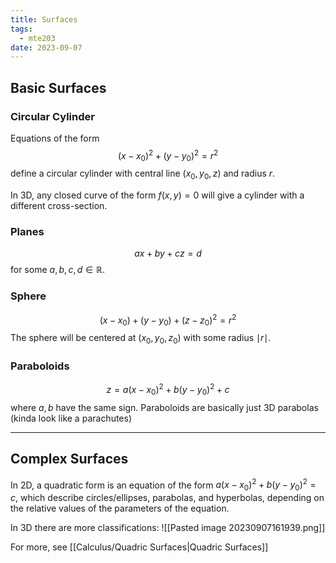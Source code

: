 ```yaml
---
title: Surfaces
tags:
  - mte203
date: 2023-09-07
---
```

## Basic Surfaces
### Circular Cylinder
Equations of the form
$$
(x-x_{0})^{2}+(y-y_{0})^{2}=r^{2}
$$
define a circular cylinder with central line $(x_{0},y_{0},z)$ and radius $r$.

In 3D, any closed curve of the form $f(x,y)=0$ will give a cylinder with a different cross-section.

### Planes
$$
ax+by+cz = d
$$
for some $a,b,c,d \in \mathbb{R}$.

### Sphere
$$
(x-x_{0})+(y-y_{0})+(z-z_{0})^2=r^{2}
$$
The sphere will be centered at $(x_{0},y_{0},z_{0})$ with some radius $\mid {r} \mid$.

### Paraboloids
$$
z=a(x-x_{0})^{2}+b(y-y_{0})^{2}+c
$$
where $a,b$ have the same sign. Paraboloids are basically just 3D parabolas (kinda look like a parachutes)

---
## Complex Surfaces

In 2D, a quadratic form is an equation of the form $a(x-x_{0})^{2}+b(y-y_{0})^{2}=c$, which describe circles/ellipses, parabolas, and hyperbolas, depending on the relative values of the parameters of the equation.

In 3D there are more classifications:
![[Pasted image 20230907161939.png]]

For more, see [[Calculus/Quadric Surfaces|Quadric Surfaces]]